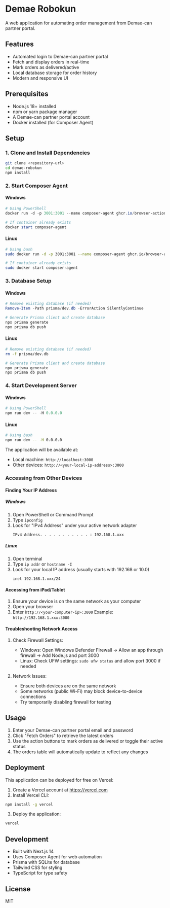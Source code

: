 # Demae Robokun

A web application for automating order management from Demae-can partner portal.

## Features

- Automated login to Demae-can partner portal
- Fetch and display orders in real-time
- Mark orders as delivered/active
- Local database storage for order history
- Modern and responsive UI

## Prerequisites

- Node.js 18+ installed
- npm or yarn package manager
- A Demae-can partner portal account
- Docker installed (for Composer Agent)

## Setup

### 1. Clone and Install Dependencies

```bash
git clone <repository-url>
cd demae-robokun
npm install
```

### 2. Start Composer Agent

#### Windows

```powershell
# Using PowerShell
docker run -d -p 3001:3001 --name composer-agent ghcr.io/browser-actions/composer-agent

# If container already exists
docker start composer-agent
```

#### Linux

```bash
# Using bash
sudo docker run -d -p 3001:3001 --name composer-agent ghcr.io/browser-actions/composer-agent

# If container already exists
sudo docker start composer-agent
```

### 3. Database Setup

#### Windows

```powershell
# Remove existing database (if needed)
Remove-Item -Path prisma/dev.db -ErrorAction SilentlyContinue

# Generate Prisma client and create database
npx prisma generate
npx prisma db push
```

#### Linux

```bash
# Remove existing database (if needed)
rm -f prisma/dev.db

# Generate Prisma client and create database
npx prisma generate
npx prisma db push
```

### 4. Start Development Server

#### Windows

```powershell
# Using PowerShell
npm run dev -- -H 0.0.0.0
```

#### Linux

```bash
# Using bash
npm run dev -- -H 0.0.0.0
```

The application will be available at:

- Local machine: `http://localhost:3000`
- Other devices: `http://<your-local-ip-address>:3000`

### Accessing from Other Devices

#### Finding Your IP Address

##### Windows

1. Open PowerShell or Command Prompt
2. Type `ipconfig`
3. Look for "IPv4 Address" under your active network adapter
   ```
   IPv4 Address. . . . . . . . . . . : 192.168.1.xxx
   ```

##### Linux

1. Open terminal
2. Type `ip addr` or `hostname -I`
3. Look for your local IP address (usually starts with 192.168 or 10.0)
   ```
   inet 192.168.1.xxx/24
   ```

#### Accessing from iPad/Tablet

1. Ensure your device is on the same network as your computer
2. Open your browser
3. Enter `http://<your-computer-ip>:3000`
   Example: `http://192.168.1.xxx:3000`

#### Troubleshooting Network Access

1. Check Firewall Settings:

   - Windows: Open Windows Defender Firewall → Allow an app through firewall → Add Node.js and port 3000
   - Linux: Check UFW settings: `sudo ufw status` and allow port 3000 if needed

2. Network Issues:
   - Ensure both devices are on the same network
   - Some networks (public Wi-Fi) may block device-to-device connections
   - Try temporarily disabling firewall for testing

## Usage

1. Enter your Demae-can partner portal email and password
2. Click "Fetch Orders" to retrieve the latest orders
3. Use the action buttons to mark orders as delivered or toggle their active status
4. The orders table will automatically update to reflect any changes

## Deployment

This application can be deployed for free on Vercel:

1. Create a Vercel account at https://vercel.com
2. Install Vercel CLI:

```bash
npm install -g vercel
```

3. Deploy the application:

```bash
vercel
```

## Development

- Built with Next.js 14
- Uses Composer Agent for web automation
- Prisma with SQLite for database
- Tailwind CSS for styling
- TypeScript for type safety

## License

MIT
